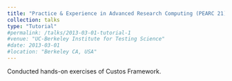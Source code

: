 ```yaml
---
title: "Practice & Experience in Advanced Research Computing (PEARC 21)"
collection: talks
type: "Tutorial"
#permalink: /talks/2013-03-01-tutorial-1
#venue: "UC-Berkeley Institute for Testing Science"
#date: 2013-03-01
#location: "Berkeley CA, USA"
---
```

Conducted hands-on exercises of Custos Framework.
